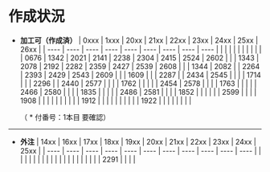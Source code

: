 # 作成状況

- **加工可（作成済）**
  | 0xxx | 1xxx | 20xx | 21xx | 22xx | 23xx | 24xx | 25xx | 26xx |
  | ---- | ---- | ---- | ---- | ---- | ---- | ---- | ---- | ---- |
  |      |      |      |      |      |      |      |      |      |
  | 0676 | 1342 | 2021 | 2141 | 2238 | 2304 | 2415 | 2524 | 2602 |
  |      | 1343 | 2078 | 2192 | 2282 | 2359 | 2427 | 2539 | 2608 |
  |      | 1344 | 2082 |      | 2264 | 2393 | 2429 | 2543 | 2609 |
  |      | 1609 |      |      | 2287 |      | 2434 | 2545 |      |
  |      | 1714 |      |      | 2296 |      | 2440 | 2577 |      |
  |      | 1762 |      |      |      |      | 2454 | 2578 |      |
  |      | 1763 |      |      |      |      | 2466 | 2580 |      |
  |      | 1835 |      |      |      |      | 2486 | 2581 |      |
  |      | 1852 |      |      |      |      |      | 2599 |      |
  |      | 1908 |      |      |      |      |      |      |      |
  |      | 1912 |      |      |      |      |      |      |      |
  |      | 1922 |      |      |      |      |      |      |      |

  （ * 付番号：1本目 要確認）

---

- **外注**
  | 14xx | 16xx | 17xx | 18xx | 19xx | 20xx | 21xx | 22xx | 23xx | 24xx | 25xx |
  | ---- | ---- | ---- | ---- | ---- | ---- | ---- | ---- | ---- | ---- | ---- |
  |      |      |      |      |      |      |      |      |      |      |      |
  |      |      |      |      |      |      |      | 2291 |      |      |      |
